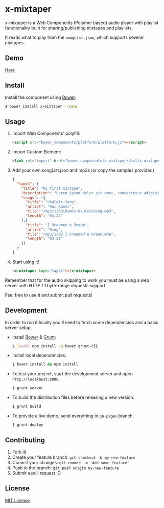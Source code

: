 x-mixtaper
==========

x-mixtaper is a Web Components (Polymer based) audio player with playlist functionality built for sharing/publishing mixtapes and playlists.

It reads what to play from the `songList.json`, which supports several mixtapes.

## Demo
[Here](http://mix.ruiramos.com/)

## Install
Install the component using [Bower](http://bower.io/):

```sh
$ bower install x-mixtaper --save
```

## Usage
1. Import Web Components' polyfill:

    ```html
    <script src="bower_components/platform/platform.js"></script>
    ```

2. Import Custom Element:

    ```html
    <link rel="import" href="bower_components/x-mixtaper/dist/x-mixtaper.html">
    ```

3. Add your own songList.json and mp3s (or copy the samples provided)

    ```json
    {
      "tape1": {
        "title": "My first mixtape",
        "description": "Lorem ipsum dolor sit amet, consectetur adipisicing elit, sed do eiusmod tempor incididunt ut labore et dolore magna aliqua.",
        "songs": [{
          "title": "Ukulele Song",
          "artist": "Rui Ramos",
          "file":"/mp3/1/RuiRamos-UkuleleSong.mp3",
          "length": "04:22"
        },{
          "title": "I Dreamed a Dream",
          "artist": "Wing",
          "file":"/mp3/1/02 I Dreamed a Dream.m4a",
          "length": "03:21"
        }]
      }
    }
    ```


4. Start using it!

    ```html
    <x-mixtaper tape="tape1"></x-mixtaper>
    ```

Remember that for the audio skipping to work you must be using a web server with HTTP 1.1 byte-range requests support.

Feel free to use it and submit pull requests!

## Development

In order to run it locally you'll need to fetch some dependencies and a basic server setup.

* Install [Bower](http://bower.io/) & [Grunt](http://gruntjs.com/):

    ```sh
    $ [sudo] npm install -g bower grunt-cli
    ```

* Install local dependencies:

    ```sh
    $ bower install && npm install
    ```

* To test your project, start the development server and open `http://localhost:8000`.

    ```sh
    $ grunt server
    ```

* To build the distribution files before releasing a new version.

    ```sh
    $ grunt build
    ```

* To provide a live demo, send everything to `gh-pages` branch.

    ```sh
    $ grunt deploy
    ```

## Contributing

1. Fork it!
2. Create your feature branch: `git checkout -b my-new-feature`
3. Commit your changes: `git commit -m 'Add some feature'`
4. Push to the branch: `git push origin my-new-feature`
5. Submit a pull request :D

## License

[MIT License](http://opensource.org/licenses/MIT)
